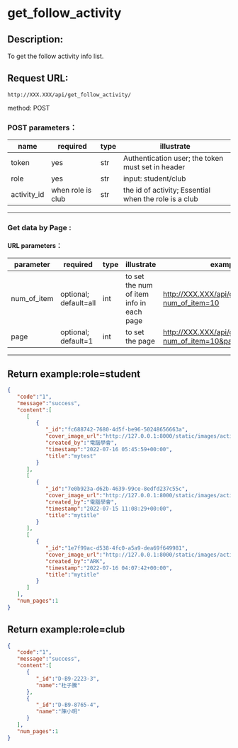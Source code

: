 # get_follow_activity
## Description:
 To get the follow activity info list.

## Request URL:
`http://XXX.XXX/api/get_follow_activity/`

method: POST
### POST parameters：
| name         | required           | type | illustrate                                            |
|--------------|--------------------|------|-------------------------------------------------------|
| token        | yes                | str  | Authentication user; the token must set in header     |
| role         | yes                | str  | input: student/club                                   |
| activity_id  | when role is club  | str  | the id of activity; Essential when the role is a club |

---
### Get data by Page :
#### URL parameters：
| parameter   | required              | type  | illustrate                               | example                                                   |
|-------------|-----------------------|-------|------------------------------------------|-----------------------------------------------------------|
| num_of_item | optional; default=all | int   | to set the num of item info in each page | http://XXX.XXX/api/get_follow_club/?num_of_item=10        |
| page        | optional; default=1   | int   | to set the page                          | http://XXX.XXX/api/get_follow_club/?num_of_item=10&page=2 |
---

## Return example:role=student

```json
{
   "code":"1",
   "message":"success",
   "content":[
      [
         {
            "_id":"fc688742-7680-4d5f-be96-50248656663a",
            "cover_image_url":"http://127.0.0.1:8000/static/images/activity/fc688742-7680-4d5f-be96-50248656663a/favicon.ico",
            "created_by":"電腦學會",
            "timestamp":"2022-07-16 05:45:59+00:00",
            "title":"mytest"
         }
      ],
      [
         {
            "_id":"7e0b923a-d62b-4639-99ce-8edfd237c55c",
            "cover_image_url":"http://127.0.0.1:8000/static/images/activity/7e0b923a-d62b-4639-99ce-8edfd237c55c/poster2.jpg",
            "created_by":"電腦學會",
            "timestamp":"2022-07-15 11:08:29+00:00",
            "title":"mytitle"
         }
      ],
      [
         {
            "_id":"1e7f99ac-d538-4fc0-a5a9-dea69f649981",
            "cover_image_url":"http://127.0.0.1:8000/static/images/activity/1e7f99ac-d538-4fc0-a5a9-dea69f649981/poster2.jpg",
            "created_by":"ARK",
            "timestamp":"2022-07-16 04:07:42+00:00",
            "title":"mytitle"
         }
      ]
   ],
   "num_pages":1
}
```

## Return example:role=club
```json
{
   "code":"1",
   "message":"success",
   "content":[
      {
         "_id":"D-B9-2223-3",
         "name":"杜子騰"
      },
      {
         "_id":"D-B9-8765-4",
         "name":"陳小明"
      }
   ],
   "num_pages":1
}
```